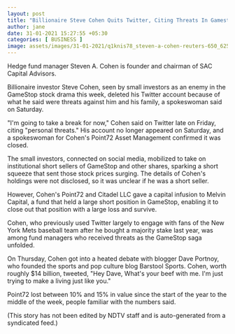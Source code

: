 ```yaml
---
layout: post
title: "Billionaire Steve Cohen Quits Twitter, Citing Threats In Gamestop Uproar"
author: jane 
date: 31-01-2021 15:27:55 +05:30 
categories: [ BUSINESS ] 
image: assets/images/31-01-2021/q1knis78_steven-a-cohen-reuters-650_625x300_31_January_21.jpg
---
```

Hedge fund manager Steven A. Cohen is founder and chairman of SAC Capital Advisors.

Billionaire investor Steve Cohen, seen by small investors as an enemy in the GameStop stock drama this week, deleted his Twitter account because of what he said were threats against him and his family, a spokeswoman said on Saturday.

"I'm going to take a break for now," Cohen said on Twitter late on Friday, citing "personal threats." His account no longer appeared on Saturday, and a spokeswoman for Cohen's Point72 Asset Management confirmed it was closed.

The small investors, connected on social media, mobilized to take on institutional short sellers of GameStop and other shares, sparking a short squeeze that sent those stock prices surging. The details of Cohen's holdings were not disclosed, so it was unclear if he was a short seller.

However, Cohen's Point72 and Citadel LLC gave a capital infusion to Melvin Capital, a fund that held a large short position in GameStop, enabling it to close out that position with a large loss and survive.

Cohen, who previously used Twitter largely to engage with fans of the New York Mets baseball team after he bought a majority stake last year, was among fund managers who received threats as the GameStop saga unfolded.

On Thursday, Cohen got into a heated debate with blogger Dave Portnoy, who founded the sports and pop culture blog Barstool Sports. Cohen, worth roughly $14 billion, tweeted, "Hey Dave, What's your beef with me. I'm just trying to make a living just like you."

Point72 lost between 10% and 15% in value since the start of the year to the middle of the week, people familiar with the numbers said.

(This story has not been edited by NDTV staff and is auto-generated from a syndicated feed.)